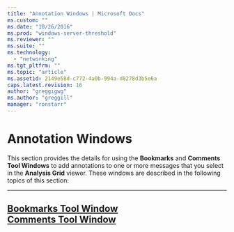 ```yaml
---
title: "Annotation Windows | Microsoft Docs"
ms.custom: ""
ms.date: "10/26/2016"
ms.prod: "windows-server-threshold"
ms.reviewer: ""
ms.suite: ""
ms.technology: 
  - "networking"
ms.tgt_pltfrm: ""
ms.topic: "article"
ms.assetid: 2149e58d-c772-4a0b-994a-d8278d3b5e6a
caps.latest.revision: 16
author: "greggigwg"
ms.author: "greggill"
manager: "ronstarr"
---
```

# Annotation Windows
This section provides the details for using the **Bookmarks** and **Comments** **Tool Windows** to add annotations to one or more messages that you select in the **Analysis Grid** viewer. These windows are described in the following topics of this section:  
  
---  
  
 [Bookmarks Tool Window](bookmarks-tool-window.md)   
 [Comments Tool Window](comments-tool-window.md)   
---
